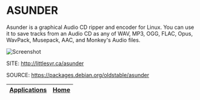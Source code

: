 # ASUNDER

 Asunder is a graphical Audio CD ripper and encoder
 for Linux. You can use it to save tracks from an 
 Audio CD as any of WAV, MP3, OGG, FLAC, Opus, 
 WavPack, Musepack, AAC, and Monkey's Audio files.
 
 ![Screenshot](https://screenshots.debian.net/shrine/screenshot/simage/large-9997c700ffc1e25341d721d77de0aae2.png)
 
 SITE: http://littlesvr.ca/asunder

 SOURCE: https://packages.debian.org/oldstable/asunder

 | [Applications](https://portable-linux-apps.github.io/apps.html) | [Home](https://portable-linux-apps.github.io)
 | --- | --- |
